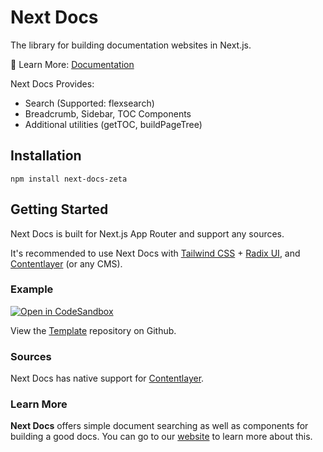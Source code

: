 # Next Docs

The library for building documentation websites in Next.js.

📘 Learn More: [Documentation](https://next-docs-zeta.vercel.app)

Next Docs Provides:

- Search (Supported: flexsearch)
- Breadcrumb, Sidebar, TOC Components
- Additional utilities (getTOC, buildPageTree)

## Installation

```
npm install next-docs-zeta
```

## Getting Started

Next Docs is built for Next.js App Router and support any sources.

It's recommended to use Next Docs with [Tailwind CSS](https://tailwindcss.com) +
[Radix UI](https://www.radix-ui.com), and
[Contentlayer](https://www.contentlayer.dev) (or any CMS).

### Example

[![Open in CodeSandbox](https://img.shields.io/badge/Open%20in-CodeSandbox-blue?style=flat-square&logo=codesandbox)](https://githubbox.com/SonMooSans/next-docs-template)

View the [Template](https://github.com/SonMooSans/next-docs-template) repository
on Github.

### Sources

Next Docs has native support for [Contentlayer](https://www.contentlayer.dev).

### Learn More

**Next Docs** offers simple document searching as well as components for
building a good docs. You can go to our
[website](https://next-docs-zeta.vercel.app/docs) to learn more about this.
